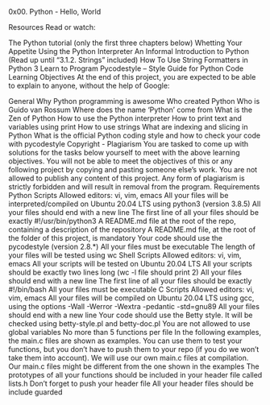 0x00. Python - Hello, World

Resources Read or watch:

The Python tutorial (only the first three chapters below) Whetting Your Appetite Using the Python Interpreter An Informal Introduction to Python (Read up until “3.1.2. Strings” included) How To Use String Formatters in Python 3 Learn to Program Pycodestyle – Style Guide for Python Code Learning Objectives At the end of this project, you are expected to be able to explain to anyone, without the help of Google:

General Why Python programming is awesome Who created Python Who is Guido van Rossum Where does the name ‘Python’ come from What is the Zen of Python How to use the Python interpreter How to print text and variables using print How to use strings What are indexing and slicing in Python What is the official Python coding style and how to check your code with pycodestyle Copyright - Plagiarism You are tasked to come up with solutions for the tasks below yourself to meet with the above learning objectives. You will not be able to meet the objectives of this or any following project by copying and pasting someone else’s work. You are not allowed to publish any content of this project. Any form of plagiarism is strictly forbidden and will result in removal from the program. Requirements Python Scripts Allowed editors: vi, vim, emacs All your files will be interpreted/compiled on Ubuntu 20.04 LTS using python3 (version 3.8.5) All your files should end with a new line The first line of all your files should be exactly #!/usr/bin/python3 A README.md file at the root of the repo, containing a description of the repository A README.md file, at the root of the folder of this project, is mandatory Your code should use the pycodestyle (version 2.8.*) All your files must be executable The length of your files will be tested using wc Shell Scripts Allowed editors: vi, vim, emacs All your scripts will be tested on Ubuntu 20.04 LTS All your scripts should be exactly two lines long (wc -l file should print 2) All your files should end with a new line The first line of all your files should be exactly #!/bin/bash All your files must be executable C Scripts Allowed editors: vi, vim, emacs All your files will be compiled on Ubuntu 20.04 LTS using gcc, using the options -Wall -Werror -Wextra -pedantic -std=gnu89 All your files should end with a new line Your code should use the Betty style. It will be checked using betty-style.pl and betty-doc.pl You are not allowed to use global variables No more than 5 functions per file In the following examples, the main.c files are shown as examples. You can use them to test your functions, but you don’t have to push them to your repo (if you do we won’t take them into account). We will use our own main.c files at compilation. Our main.c files might be different from the one shown in the examples The prototypes of all your functions should be included in your header file called lists.h Don’t forget to push your header file All your header files should be include guarded

